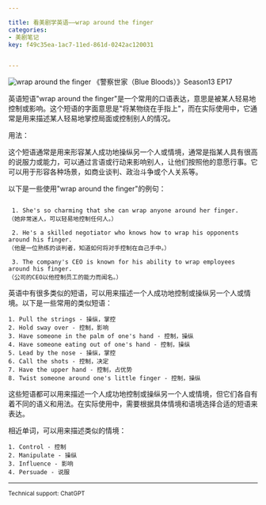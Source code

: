 ```yaml
---

title: 看美剧学英语——wrap around the finger
categories:
- 美剧笔记
key: f49c35ea-1ac7-11ed-861d-0242ac120031


---
```




![wrap around the finger](https://icdb-images.oss-cn-hangzhou.aliyuncs.com/news/2023/06/15/WechatIMG845.png)
《警察世家（Blue Bloods）》Season13 EP17

英语短语"wrap around the finger"是一个常用的口语表达，意思是被某人轻易地控制或影响。这个短语的字面意思是"将某物绕在手指上"，而在实际使用中，它通常是用来描述某人轻易地掌控局面或控制别人的情况。

用法：

这个短语通常是用来形容某人成功地操纵另一个人或情境，通常是指某人具有很高的说服力或能力，可以通过言语或行动来影响别人，让他们按照他的意愿行事。它可以用于形容各种场景，如商业谈判、政治斗争或个人关系等。

以下是一些使用"wrap around the finger"的例句：

```

 1. She's so charming that she can wrap anyone around her finger.  
（她非常迷人，可以轻易地控制任何人。）  

 2. He's a skilled negotiator who knows how to wrap his opponents around his finger.  
（他是一位熟练的谈判者，知道如何将对手控制在自己手中。）  

 3. The company's CEO is known for his ability to wrap employees around his finger.  
（公司的CEO以他控制员工的能力而闻名。）  

```

英语中有很多类似的短语，可以用来描述一个人成功地控制或操纵另一个人或情境。以下是一些常用的类似短语：

```
1. Pull the strings - 操纵，掌控
2. Hold sway over - 控制，影响
3. Have someone in the palm of one's hand - 控制，操纵
4. Have someone eating out of one's hand - 控制，操纵
5. Lead by the nose - 操纵，掌控
6. Call the shots - 控制，决定
7. Have the upper hand - 控制，占优势
8. Twist someone around one's little finger - 控制，操纵
```

这些短语都可以用来描述一个人成功地控制或操纵另一个人或情境，但它们各自有着不同的语义和用法。在实际使用中，需要根据具体情境和语境选择合适的短语来表达。

相近单词，可以用来描述类似的情境：

```
1. Control - 控制
2. Manipulate - 操纵
3. Influence - 影响
4. Persuade - 说服
```

---

<small>Technical support: ChatGPT</small>
